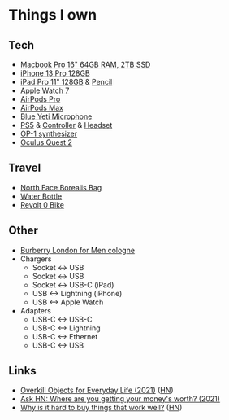 # Things I own

## Tech

- [Macbook Pro 16" 64GB RAM, 2TB SSD](https://www.apple.com/macbook-pro-14-and-16/)
- [iPhone 13 Pro 128GB](https://www.apple.com/iphone/)
- [iPad Pro 11" 128GB](https://www.apple.com/shop/buy-ipad/ipad-pro) & [Pencil](https://www.apple.com/shop/product/MU8F2AM/A/apple-pencil-2nd-generation)
- [Apple Watch 7](https://www.apple.com/watch/)
- [AirPods Pro](https://www.apple.com/airpods-pro/)
- [AirPods Max](https://www.apple.com/airpods-max/)
- [Blue Yeti Microphone](https://www.bluedesigns.com/products/yeti/)
- [PS5](https://www.playstation.com/en-us/ps5/) & [Controller](https://www.playstation.com/en-us/accessories/dualsense-wireless-controller/) & [Headset](https://www.playstation.com/en-us/accessories/pulse-3d-wireless-headset/)
- [OP-1 synthesizer](https://teenage.engineering/products/op-1)
- [Oculus Quest 2](https://www.oculus.com/quest-2/)

## Travel

- [North Face Borealis Bag](https://www.thenorthface.com/shop/borealis-nf0a3kv3)
- [Water Bottle](https://corkcicle.com/products/classic-canteen?variant=13011375620184)
- [Revolt 0 Bike](https://www.giant-bicycles.com/int/revolt-0)

## Other

- [Burberry London for Men cologne](https://www.fragrantica.com/perfume/Burberry/London-for-Men-804.html)
- Chargers
  - Socket <-> USB
  - Socket <-> USB
  - Socket <-> USB-C (iPad)
  - USB <-> Lightning (iPhone)
  - USB <-> Apple Watch
- Adapters
  - USB-C <-> USB-C
  - USB-C <-> Lightning
  - USB-C <-> Ethernet
  - USB-C <-> USB

## Links

- [Overkill Objects for Everyday Life (2021)](https://neil.computer/notes/overkill-objects-for-everyday-life/) ([HN](https://news.ycombinator.com/item?id=27334223))
- [Ask HN: Where are you getting your money's worth? (2021)](https://news.ycombinator.com/item?id=29675397)
- [Why is it hard to buy things that work well?](https://danluu.com/nothing-works/) ([HN](https://news.ycombinator.com/item?id=30679935))
